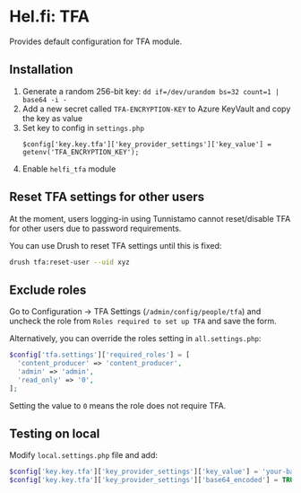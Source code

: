 # Hel.fi: TFA

Provides default configuration for TFA module.

## Installation

1. Generate a random 256-bit key: `dd if=/dev/urandom bs=32 count=1 | base64 -i -`
2. Add a new secret called `TFA-ENCRYPTION-KEY` to Azure KeyVault and copy the key as value
3. Set key to config in `settings.php`
    ```
    $config['key.key.tfa']['key_provider_settings']['key_value'] = getenv('TFA_ENCRYPTION_KEY');
    ```
4. Enable `helfi_tfa` module

## Reset TFA settings for other users

At the moment, users logging-in using Tunnistamo cannot reset/disable TFA for other users due to password requirements.

You can use Drush to reset TFA settings until this is fixed:

```bash
drush tfa:reset-user --uid xyz
```

## Exclude roles

Go to Configuration -> TFA Settings (`/admin/config/people/tfa`) and uncheck the role from `Roles required to set up TFA` and save the form.

Alternatively, you can override the roles setting in `all.settings.php`:
```php
$config['tfa.settings']['required_roles'] = [
  'content_producer' => 'content_producer',
  'admin' => 'admin',
  'read_only' => '0',
];
```
Setting the value to `0` means the role does not require TFA.

## Testing on local

Modify `local.settings.php` file and add:

```php
$config['key.key.tfa']['key_provider_settings']['key_value'] = 'your-base64-encoded-random-256-bit-key';
$config['key.key.tfa']['key_provider_settings']['base64_encoded'] = TRUE;
```
